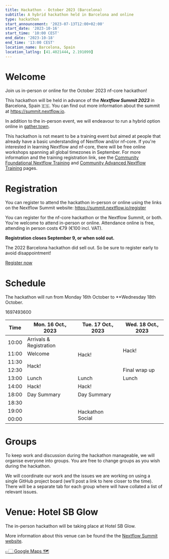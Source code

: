 ```yaml
---
title: Hackathon - October 2023 (Barcelona)
subtitle: A hybrid hackathon held in Barcelona and online
type: hackathon
start_announcement: '2023-07-13T12:00+02:00'
start_date: '2023-10-16'
start_time: '10:00 CEST'
end_date: '2023-10-18'
end_time: '13:00 CEST'
location_name: Barcelona, Spain
location_latlng: [41.4021444, 2.191099]
---
```


# Welcome

Join us in-person or online for the October 2023 nf-core hackathon!

This hackathon will be held in advance of the _**Nextflow Summit 2023**_ in Barcelona, Spain 🇪🇸. You can find out more information about the summit at <https://summit.nextflow.io>.

In addition to the in-person event, we will endeavour to run a hybrid option online in [gather.town](https://gather.town/).

This hackathon is not meant to be a training event but aimed at people that already have a basic understanding of Nextflow and/or nf-core.
If you're interested in learning Nextflow and nf-core, there will be free online workshops spanning all global timezones in September.
For more information and the training registration link, see the [Community Foundational Nextflow Training](https://nf-co.re/events/2023/training-basic-2023) and [Community Advanced Nextflow Training](https://nf-co.re/events/2023/training-sept-2023) pages.

# Registration

You can register to attend the hackathon in-person or online using the links on the Nextflow Summit website: <https://summit.nextflow.io/register>

You can register for the nf-core hackathon or the Nextflow Summit, or both. You're welcome to attend in-person or online.
Attendance online is free, attending in person costs €79 (€100 incl. VAT).

**Registration closes September 9, or when sold out.**

The 2022 Barcelona hackathon did sell out. So be sure to register early to avoid disappointment!

<a class="btn btn-success btn-lg mb-3" href="https://summit.nextflow.io/register/"><i class="fa-solid fa-id-card me-2"></i> Register now</a>

# Schedule

The hackathon will run from Monday 16th October to **Wednesday 18th October.

<div class="table-responsive">
    <table class="table table-hover table-sm table-bordered">
        <thead>
            <tr>
                <th>Time</th>
                <th>Mon. 16 Oct., 2023</th>
                <th>Tue. 17 Oct., 2023</th>
                <th>Wed. 18 Oct., 2023</th>
            </tr>
        </thead>
    <tbody>
      <tr>
        <td data-timestamp="1697443200" data-timeformat="HH:mm z">10:00</td>
        <td>Arrivals &amp; Registration</td>
        <td rowspan="4">Hack!</td>
        <td rowspan="3">Hack!</td>
      </tr>
      <tr>
        <td data-timestamp="1697446800" data-timeformat="HH:mm z">11:00</td>
        <td>Welcome</td>
      </tr>
      <tr>
        <td data-timestamp="1697448600" data-timeformat="HH:mm z">11:30</td>
        <td rowspan="2">Hack!</td>
      </tr>
      <tr>
        <td data-timestamp="1697452200" data-timeformat="HH:mm z">12:30</td>
        <td>Final wrap up</td>
      </tr>
      <tr>
        <td data-timestamp="1697454000" data-timeformat="HH:mm z">13:00</td>
        <td rowspan="1">Lunch</td>
        <td rowspan="1">Lunch</td>
        <td rowspan="1">Lunch</td>
      </tr>
      <tr>
        <td data-timestamp="1697457600" data-timeformat="HH:mm z">14:00</td>
        <td rowspan="1">Hack!</td>
        <td rowspan="1">Hack!</td>
        <td rowspan="5"></td>
      </tr>
      <tr>
        <td data-timestamp="1697472000" data-timeformat="HH:mm z">18:00</td>
        <td>Day Summary</td>
        <td>Day Summary</td>
      </tr>
      <tr>
        <td data-timestamp="1697473800" data-timeformat="HH:mm z">18:30</td>
        <td rowspan="3"></td>
        <td></td>
      </tr>
      <tr>
        <td data-timestamp="1697477400" data-timeformat="HH:mm z">19:00</td>
        <td rowspan="2">Hackathon Social</td>
      </tr>
      <tr>
      1697493600
        <td data-timestamp="1697493600" data-timeformat="HH:mm z">00:00</td>
      </tr>
    </tbody>
    </table>
</div>

# Groups

To keep work and discussion during the hackathon manageable, we will organise everyone into groups. You are free to change groups as you wish during the hackathon.

We will coordinate our work and the issues we are working on using a single GitHub project board (we’ll post a link to here closer to the time). There will be a separate tab for each group where will have collated a list of relevant issues.
# Venue: Hotel SB Glow

The in-person hackathon will be taking place at Hotel SB Glow.

More information about this venue can be found the the [Nextflow Summit website](https://summit.nextflow.io/).

[👉🏻 Google Maps 🗺️](https://goo.gl/maps/6uKCKkbciLAR5qgSA)
